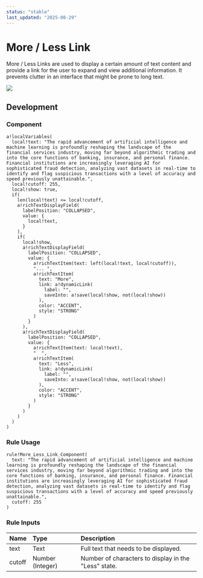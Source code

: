 ```yaml
---
status: "stable"
last_updated: "2025-08-29"
---
```


# More / Less Link

More / Less Links are used to display a certain amount of text content and provide a link for the user to expand and view additional information. It prevents clutter in an interface that might be prone to long text.

![](https://github.com/user-attachments/assets/ff935aef-7cbf-437a-986a-9128d892fd17)

## Development

### Component

```
a!localVariables(
  local!text: "The rapid advancement of artificial intelligence and machine learning is profoundly reshaping the landscape of the financial services industry, moving far beyond algorithmic trading and into the core functions of banking, insurance, and personal finance. Financial institutions are increasingly leveraging AI for sophisticated fraud detection, analyzing vast datasets in real-time to identify and flag suspicious transactions with a level of accuracy and speed previously unattainable.",
  local!cutoff: 255,
  local!show: true,
  if(
    len(local!text) <= local!cutoff,
    a!richTextDisplayField(
      labelPosition: "COLLAPSED",
      value: {
        local!text,
      }
    ),
    if(
      local!show,
      a!richTextDisplayField(
        labelPosition: "COLLAPSED",
        value: {
          a!richTextItem(text: left(local!text, local!cutoff)),
          "... ",
          a!richTextItem(
            text: "More",
            link: a!dynamicLink(
              label: "",
              saveInto: a!save(local!show, not(local!show))
            ),
            color: "ACCENT",
            style: "STRONG"
          )
        }
      ),
      a!richTextDisplayField(
        labelPosition: "COLLAPSED",
        value: {
          a!richTextItem(text: local!text),
          "  ",
          a!richTextItem(
            text: "Less",
            link: a!dynamicLink(
              label: "",
              saveInto: a!save(local!show, not(local!show))
            ),
            color: "ACCENT",
            style: "STRONG"
          )
        }
      )
    )
  )
)
```

### Rule Usage

```
rule!More_Less_Link_Component(
  text: "The rapid advancement of artificial intelligence and machine learning is profoundly reshaping the landscape of the financial services industry, moving far beyond algorithmic trading and into the core functions of banking, insurance, and personal finance. Financial institutions are increasingly leveraging AI for sophisticated fraud detection, analyzing vast datasets in real-time to identify and flag suspicious transactions with a level of accuracy and speed previously unattainable.",
  cutoff: 255
)
```

### Rule Inputs

| Name | Type | Description |
| :---- | :---- | :---- |
| text | Text | Full text that needs to be displayed. |
| cutoff | Number (Integer) | Number of characters to display in the "Less" state. |
